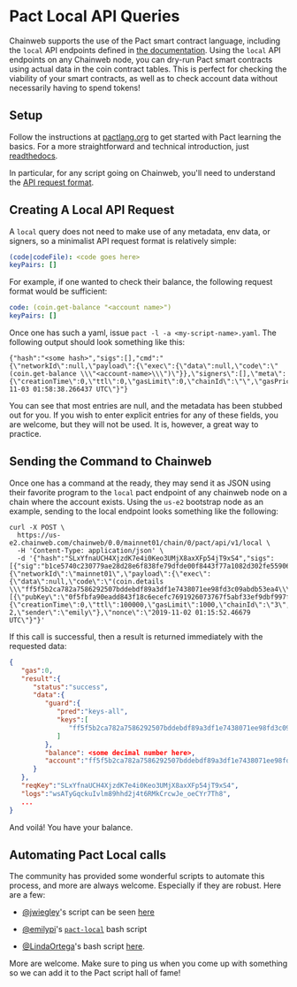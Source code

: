 # Pact Local API Queries

Chainweb supports the use of the Pact smart contract language, including the `local` API endpoints defined in [the documentation](https://pact-language.readthedocs.io/en/stable/pact-reference.html#rest-api). Using the `local` API endpoints on any Chainweb node, you can dry-run Pact smart contracts using actual data in the coin contract tables. This is perfect for checking the viability of your smart contracts, as well as to check account data without necessarily having to spend tokens!

## **Setup**

Follow the instructions at [pactlang.org](https://pactlang.org/) to get started with Pact learning the basics. For a more straightforward and technical introduction, just [readthedocs](https://pact-language.readthedocs.io).

In particular, for any script going on Chainweb, you'll need to understand the [API request format](https://pact-language.readthedocs.io/en/stable/pact-reference.html#api-request-formatter).

## **Creating A Local API Request**

A `local` query does not need to make use of any metadata, env data, or signers, so a minimalist API request format is relatively simple:

```yaml
(code|codeFile): <code goes here>
keyPairs: []
```

For example, if one wanted to check their balance, the following request format would be sufficient:

```yaml
code: (coin.get-balance "<account name>")
keyPairs: []
```

Once one has such a yaml, issue `pact -l -a <my-script-name>.yaml`. The following output should look something like this:

```curl
{"hash":"<some hash>","sigs":[],"cmd":"{\"networkId\":null,\"payload\":{\"exec\":{\"data\":null,\"code\":\"(coin.get-balance \\\"<account-name>\\\")\"}},\"signers\":[],\"meta\":{\"creationTime\":0,\"ttl\":0,\"gasLimit\":0,\"chainId\":\"\",\"gasPrice\":0,\"sender\":\"\"},\"nonce\":\"2019-11-03 01:58:38.266437 UTC\"}"}
```

You can see that most entries are null, and the metadata has been stubbed out for you. If you wish to enter explicit entries for any of these fields, you are welcome, but they will not be used. It is, however, a great way to practice.

## **Sending the Command to Chainweb**

Once one has a command at the ready, they may send it as JSON using their favorite program to the `local` pact endpoint of any chainweb node on a chain where the account exists. Using the `us-e2` bootstrap node as an example, sending to the local endpoint looks something like the following:

```curl
curl -X POST \
  https://us-e2.chainweb.com/chainweb/0.0/mainnet01/chain/0/pact/api/v1/local \
  -H 'Content-Type: application/json' \
  -d '{"hash":"SLxYfnaUCH4XjzdK7e4i0Keo3UMjX8axXFp54jT9xS4","sigs":[{"sig":"b1ce5740c230779ae28d28e6f838fe79dfde00f8443f77a1082d302fe55906d56165ce096234ce870dff03e62ee741460230892b0aadf6ae5e29ae0d2984b80f"}],"cmd":"{\"networkId\":\"mainnet01\",\"payload\":{\"exec\":{\"data\":null,\"code\":\"(coin.details \\\"ff5f5b2ca782a7586292507bddebdf89a3df1e7438071ee98fd3c09abdb53ea4\\\")\"}},\"signers\":[{\"pubKey\":\"0f5fbfa90eadd843f18c6ecefc7691926073767f5abf33ef9dbf997fe544c775\"}],\"meta\":{\"creationTime\":0,\"ttl\":100000,\"gasLimit\":1000,\"chainId\":\"3\",\"gasPrice\":1.0e-2,\"sender\":\"emily\"},\"nonce\":\"2019-11-02 01:15:52.46679 UTC\"}"}'
```

If this call is successful, then a result is returned immediately with the requested data:

```json
{
   "gas":0,
   "result":{
      "status":"success",
      "data":{
         "guard":{
            "pred":"keys-all",
            "keys":[
               "ff5f5b2ca782a7586292507bddebdf89a3df1e7438071ee98fd3c09abdb53ea"
            ]
         },
         "balance": <some decimal number here>,
         "account":"ff5f5b2ca782a7586292507bddebdf89a3df1e7438071ee98fd3c09abdb53ea4"
      }
   },
   "reqKey":"SLxYfnaUCH4XjzdK7e4i0Keo3UMjX8axXFp54jT9xS4",
   "logs":"wsATyGqckuIvlm89hhd2j4t6RMkCrcwJe_oeCYr7Th8",
   ...
}   
```

And voilá! You have your balance.

## **Automating Pact Local calls**

The community has provided some wonderful scripts to automate this process, and more are always welcome. Especially if they are robust. Here are a few:

- [@jwiegley](https://github.com/jwiegley)'s script can be seen [here](https://discordapp.com/channels/502858632178958377/638740469127446538/639926087090044960)

- [@emilypi](https://github.com/emilypi)'s [`pact-local`](https://gist.github.com/emilypi/2afe3a1e60fe182a925caee916db46ba) bash script

- [@LindaOrtega](https:/github.com/LindaOrtega)'s bash script [here](https://discordapp.com/channels/502858632178958377/638740469127446538/639869533489725449).

More are welcome. Make sure to ping us when you come up with something so we can add it to the Pact script hall of fame!

